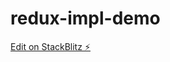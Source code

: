 # redux-impl-demo

[Edit on StackBlitz ⚡️](https://stackblitz.com/edit/counter-redux-implementation)

